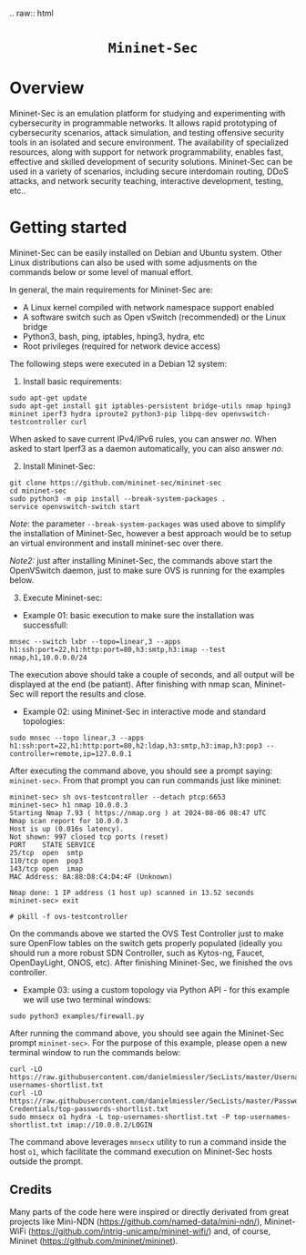 .. raw:: html

  <div align="center">
    <h1><code>Mininet-Sec</code></h1>
  </div>

Overview
========

Mininet-Sec is an emulation platform for studying and experimenting with cybersecurity in programmable networks. 
It allows rapid prototyping of cybersecurity scenarios, attack simulation, and testing offensive security tools
in an isolated and secure environment. The availability of specialized resources, along with support for 
network programmability, enables fast, effective and skilled development of security solutions. Mininet-Sec can
be used in a variety of scenarios, including secure interdomain routing, DDoS attacks, and network security 
teaching, interactive development, testing, etc..


Getting started
===============

Mininet-Sec can be easily installed on Debian and Ubuntu system. Other Linux distributions can also be used with some adjusments on the commands below or some level of manual effort.

In general, the main requirements for Mininet-Sec are:

- A Linux kernel compiled with network namespace support enabled
- A software switch such as Open vSwitch (recommended) or the Linux bridge
- Python3, bash, ping, iptables, hping3, hydra, etc
- Root privileges (required for network device access)

The following steps were executed in a Debian 12 system:

1. Install basic requirements:
```
sudo apt-get update
sudo apt-get install git iptables-persistent bridge-utils nmap hping3 mininet iperf3 hydra iproute2 python3-pip libpq-dev openvswitch-testcontroller curl
```

When asked to save current IPv4/IPv6 rules, you can answer *no*. When asked to start Iperf3 as a daemon automatically, you can also answer *no*.

2. Install Mininet-Sec:

```
git clone https://github.com/mininet-sec/mininet-sec
cd mininet-sec
sudo python3 -m pip install --break-system-packages .
service openvswitch-switch start
```

*Note*: the parameter `--break-system-packages` was used above to simplify the installation of Mininet-Sec, however a best approach would be to setup an virtual environment and install mininet-sec over there.

*Note2:* just after installing Mininet-Sec, the commands above start the OpenVSwitch daemon, just to make sure OVS is running for the examples below.


3. Execute Mininet-sec:

- Example 01: basic execution to make sure the installation was successfull:
```
mnsec --switch lxbr --topo=linear,3 --apps h1:ssh:port=22,h1:http:port=80,h3:smtp,h3:imap --test nmap,h1,10.0.0.0/24
```

The execution above should take a couple of seconds, and all output will be displayed at the end (be patiant). After finishing with nmap scan, Mininet-Sec will report the results and close.

- Example 02: using Mininet-Sec in interactive mode and standard topologies:

```
sudo mnsec --topo linear,3 --apps h1:ssh:port=22,h1:http:port=80,h2:ldap,h3:smtp,h3:imap,h3:pop3 --controller=remote,ip=127.0.0.1
```

After executing the command above, you should see a prompt saying: `mininet-sec>`. From that prompt you can run commands just like mininet:

```
mininet-sec> sh ovs-testcontroller --detach ptcp:6653
mininet-sec> h1 nmap 10.0.0.3
Starting Nmap 7.93 ( https://nmap.org ) at 2024-08-06 08:47 UTC
Nmap scan report for 10.0.0.3
Host is up (0.016s latency).
Not shown: 997 closed tcp ports (reset)
PORT    STATE SERVICE
25/tcp  open  smtp
110/tcp open  pop3
143/tcp open  imap
MAC Address: 8A:88:D8:C4:D4:4F (Unknown)

Nmap done: 1 IP address (1 host up) scanned in 13.52 seconds
mininet-sec> exit

# pkill -f ovs-testcontroller
```

On the commands above we started the OVS Test Controller just to make sure OpenFlow tables on the switch gets properly populated (ideally you should run a more robust SDN Controller, such as Kytos-ng, Faucet, OpenDayLight, ONOS, etc). After finishing Mininet-Sec, we finished the ovs controller.

- Example 03: using a custom topology via Python API - for this example we will use two terminal windows:

```
sudo python3 examples/firewall.py
```

After running the command above, you should see again the Mininet-Sec prompt `mininet-sec>`. For the purpose of this example, please open a new terminal window to run the commands below:

```
curl -LO https://raw.githubusercontent.com/danielmiessler/SecLists/master/Usernames/top-usernames-shortlist.txt
curl -LO https://raw.githubusercontent.com/danielmiessler/SecLists/master/Passwords/Common-Credentials/top-passwords-shortlist.txt
sudo mnsecx o1 hydra -L top-usernames-shortlist.txt -P top-usernames-shortlist.txt imap://10.0.0.2/LOGIN
```

The command above leverages `mnsecx` utility to run a command inside the host `o1`, which facilitate the command execution on Mininet-Sec hosts outside the prompt.


## Credits

Many parts of the code here were inspired or directly derivated from great projects like
Mini-NDN (https://github.com/named-data/mini-ndn/), Mininet-WiFi 
(https://github.com/intrig-unicamp/mininet-wifi/) and, of course, Mininet
(https://github.com/mininet/mininet).
